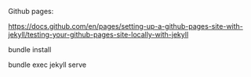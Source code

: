 


Github pages:

https://docs.github.com/en/pages/setting-up-a-github-pages-site-with-jekyll/testing-your-github-pages-site-locally-with-jekyll

bundle install

bundle exec jekyll serve

